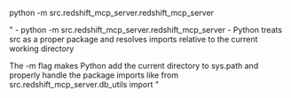 python -m src.redshift_mcp_server.redshift_mcp_server                         


"  - python -m src.redshift_mcp_server.redshift_mcp_server - Python treats src as a proper package and resolves imports relative to the current working
  directory

  The -m flag makes Python add the current directory to sys.path and properly handle the package imports like from src.redshift_mcp_server.db_utils import 
  "
